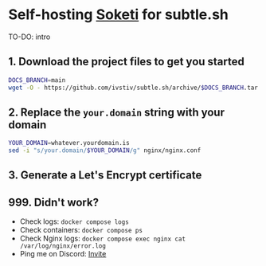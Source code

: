 # Self-hosting [Soketi](https://docs.soketi.app/) for subtle.sh

TO-DO: intro


## 1. Download the project files to get you started

```bash
DOCS_BRANCH=main
wget -O - https://github.com/ivstiv/subtle.sh/archive/$DOCS_BRANCH.tar.gz | tar -xz --strip=2 "subtle.sh-$DOCS_BRANCH/docs/self-host-soketi"
```

## 2. Replace the `your.domain` string with your domain
```bash
YOUR_DOMAIN=whatever.yourdomain.is
sed -i "s/your.domain/$YOUR_DOMAIN/g" nginx/nginx.conf
```

## 3. Generate a Let's Encrypt certificate


## 999. Didn't work?
 - Check logs: `docker compose logs`
 - Check containers: `docker compose ps`
 - Check Nginx logs: `docker compose exec nginx cat /var/log/nginx/error.log`
 - Ping me on Discord: [Invite](to-do)


